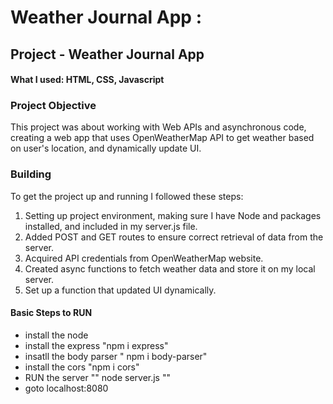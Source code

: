 # Weather Journal App :

## Project - Weather Journal App 
#### What I used: HTML, CSS, Javascript 


### Project Objective

This project was about working with Web APIs and asynchronous code, creating a web app that uses OpenWeatherMap API to get weather based on user's location, and dynamically update UI.

### Building
To get the project up and running I followed these steps:

1. Setting up project environment, making sure I have Node and packages installed, and included in my server.js file.
1. Added POST and GET routes to ensure correct retrieval of data from the server.
1. Acquired API credentials from OpenWeatherMap website.
1. Created async functions to fetch weather data and store it on my local server. 
1. Set up a function that updated UI dynamically.

#### Basic Steps to RUN
- install the node
- install the express     "npm i express"
- insatll the body parser " npm i body-parser"
- install the cors        "npm i cors"
- RUN the server       ""  node server.js ""
- goto  localhost:8080



